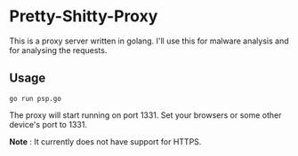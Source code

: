 # Pretty-Shitty-Proxy
This is a proxy server written in golang. I'll use this for malware analysis and for analysing the requests.

## Usage 

```
go run psp.go
```

The proxy will start running on port 1331. Set your browsers or some other device's port to 1331. 

**Note** : It currently does not have support for HTTPS. 
